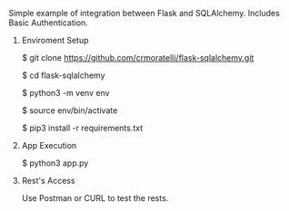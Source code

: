 Simple example of integration between Flask and SQLAlchemy. Includes Basic Authentication.

1. Enviroment Setup

    $ git clone https://github.com/crmoratelli/flask-sqlalchemy.git

    $ cd flask-sqlalchemy

    $ python3 -m venv env

    $ source env/bin/activate

    $ pip3 install -r requirements.txt

2. App Execution

    $ python3 app.py

4. Rest's Access

    Use Postman or CURL to test the rests. 

